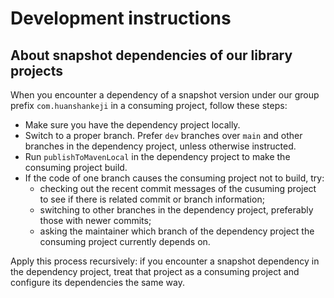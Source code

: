 # Development instructions

## About snapshot dependencies of our library projects

When you encounter a dependency of a snapshot version under our group prefix `com.huanshankeji` in a consuming project, follow these steps:

- Make sure you have the dependency project locally.
- Switch to a proper branch. Prefer `dev` branches over `main` and other branches in the dependency project, unless otherwise instructed.
- Run `publishToMavenLocal` in the dependency project to make the consuming project build.
- If the code of one branch causes the consuming project not to build, try:
   - checking out the recent commit messages of the cusuming project to see if there is related commit or branch information;
   - switching to other branches in the dependency project, preferably those with newer commits;
   - asking the maintainer which branch of the dependency project the consuming project currently depends on.

Apply this process recursively: if you encounter a snapshot dependency in the dependency project, treat that project as a consuming project and configure its dependencies the same way.

